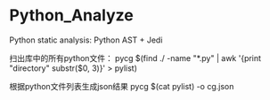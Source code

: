 # Python_Analyze

Python static analysis: Python AST + Jedi

扫出库中的所有python文件：
pycg $(find ./ -name "*.py" | awk '{print "directory" substr($0, 3)}' > pylist)

根据python文件列表生成json结果
pycg $(cat pylist) -o cg.json
